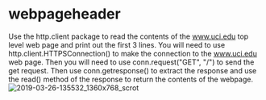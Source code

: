 # webpageheader
Use the http.client package to read the contents of the www.uci.edu top level web page and print out the first 3 lines. You will need to use http.client.HTTPSConnection() to make the connection to the www.uci.edu web page. Then you will need to use conn.request("GET", "/") to send the get request. Then use conn.getresponse() to extract the response and use the read() method of the response to return the contents of the webpage.
![2019-03-26-135532_1360x768_scrot](https://user-images.githubusercontent.com/11957243/55003035-7ae28180-4fcf-11e9-97a7-5fb58730bb0a.png)

